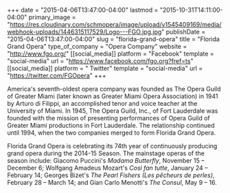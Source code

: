 +++
date = "2015-04-06T13:47:00-04:00"
lastmod = "2015-10-31T14:11:00-04:00"
primary_image = "https://res.cloudinary.com/schmopera/image/upload/v1545409169/media/webhook-uploads/1446315117529/Logo---FGO.jpg.jpg"
publishDate = "2015-04-06T13:47:00-04:00"
slug = "florida-grand-opera"
title = "Florida Grand Opera"
type_of_company = "Opera Company"
website = "http://www.fgo.org/"
[[social_media]]
platform = "Facebook"
template = "social-media"
url = "https://www.facebook.com/fgo.org?fref=ts"
[[social_media]]
platform = " Twitter"
template = "social-media"
url = "https://twitter.com/FGOpera"
+++

<p>
	America's seventh-oldest opera company was founded as The Opera Guild of Greater Miami (later known as Greater Miami Opera Association) in 1941 by Arturo di Filippi, an accomplished tenor and voice teacher at the University of Miami. In 1945, The Opera Guild, Inc., of Fort Lauderdale was founded with the mission of presenting performances of Opera Guild of Greater Miami productions in Fort Lauderdale. The relationship continued until 1994, when the two companies merged to form Florida Grand Opera.
</p>
<p>
	Florida Grand Opera is celebrating its 74th year of continuously producing grand opera during the 2014-15 Season. The mainstage operas of the season include: Giacomo Puccini's <em>Madama Butterfly</em>, November 15 – December 6; Wolfgang Amadeus Mozart's <em>Così fan tutte</em>, January 24 – February 14; Georges Bizet's <em>The Pearl Fishers (Les pêcheurs de perles)</em>, February 28 – March 14; and Gian Carlo Menotti's <em>The Consul</em>, May 9 – 16.<br>
</p>
